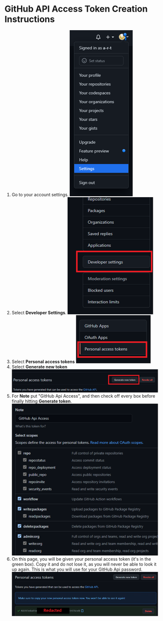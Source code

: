 # GitHub API Access Token Creation Instructions

1. Go to your account settings. ![Account Settings](./images/account_settings.png)
1. Select **Developer Settings**. ![Developer Settings](./images/developer_settings.png)
1. Select **Personal access tokens** ![Personal Access Tokens Settings](./images/personal_access_tokens_settings.png)
1. Select **Generate new token** ![Generate New Token](./images/generate_new_token.png)
1. For **Note** put "GitHub Api Access", and then check off every box before finally hitting **Generate token**. ![Token Permissions](./images/token_permissions.png)
1. On this page, you will be given your personal access token (it's in the green box). Copy it and do not lose it, as you will never be able to look it up again. This is what you will use for your GitHub Api password. ![Personal Access Token Copy](./images/personal_access_token_copy.png)
